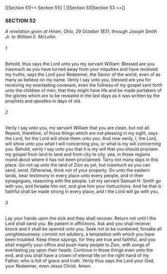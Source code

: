 [[Section 51|<< Section 51]]  |  [[Section 53|Section 53 >>]]

### SECTION 52

*A revelation given at Hiram, Ohio, 29 October 1831, through Joseph Smith Jr. to William E. McLellin.*

###### 1
Behold, thus says the Lord unto you my servant William: Blessed are you inasmuch as you have turned away from your iniquities and have received my truths, says the Lord your Redeemer, the Savior of the world, even of as many as believe on my name. Verily I say unto you, blessed are you for receiving my everlasting covenant, even the fullness of my gospel sent forth unto the children of men, that they might have life and be made partakers of the glories which are to be revealed in the last days as it was written by the prophets and apostles in days of old.

###### 2
Verily I say unto you, my servant William that you are clean, but not all. Repent, therefore, of those things which are not pleasing in my sight, says the Lord, for the Lord will show them unto you. And now verily, I, the Lord, will show unto you what I will concerning you, or what is my will concerning you. Behold, verily I say unto you that it is my will that you should proclaim my gospel from land to land and from city to city, yea, in those regions round about where it has not been proclaimed. Tarry not many days in this place. Go not up unto the land of Zion as yet, but inasmuch as you can send, send. Otherwise, think not of your property. Go unto the eastern lands, bear testimony in every place unto every people, and in their synagogues, reasoning with the people. Let my servant Samuel H. Smith go with you, and forsake him not, and give him your instructions. And he that is faithful shall be made strong in every place, and I the Lord will go with you.

###### 3
Lay your hands upon the sick and they shall recover. Return not until I the Lord shall send you. Be patient in afflictions. Ask and you shall receive; knock and it shall be opened unto you. Seek not to be cumbered; forsake all unrighteousness; commit not adultery, a temptation with which you have been troubled. Keep these sayings, for they are true and faithful, and you shall magnify your office and push many people to Zion, with songs of everlasting joy upon their heads. Continue in those things even unto the end, and you shall have a crown of eternal life on the right hand of my Father, who is full of grace and truth. Verily thus says the Lord your God, your Redeemer, even Jesus Christ. Amen.